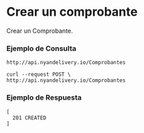 # Crear un comprobante
Crear un Comprobante.

### Ejemplo de Consulta
```
http://api.nyandelivery.io/Comprobantes
```

```
curl --request POST \
http://api.nyandelivery.io/Comprobantes
```

### Ejemplo de Respuesta

```
[
  201 CREATED
]

```